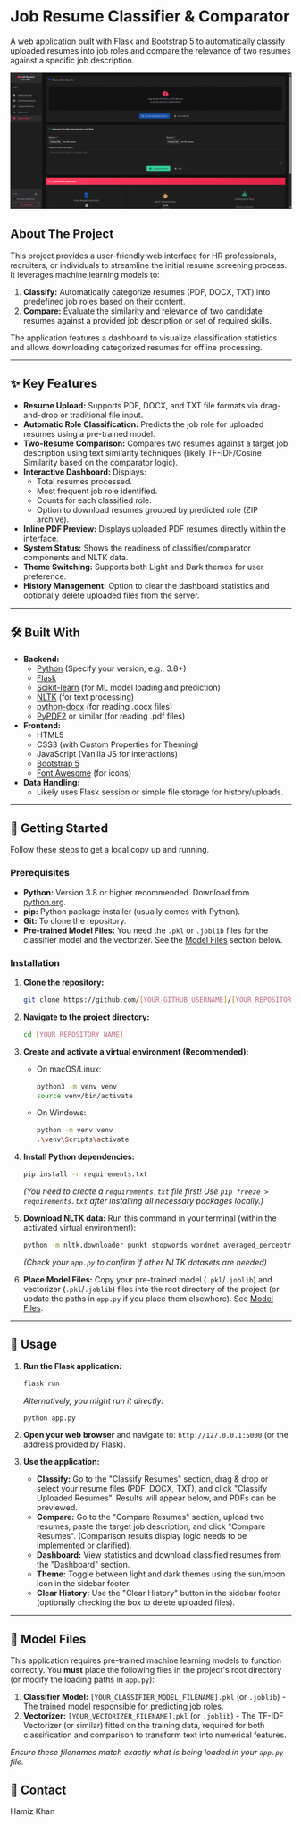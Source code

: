 
# Job Resume Classifier & Comparator

A web application built with Flask and Bootstrap 5 to automatically classify uploaded resumes into job roles and compare the relevance of two resumes against a specific job description.

![Optional: Add a screenshot or GIF of your application here](job.png)

## About The Project

This project provides a user-friendly web interface for HR professionals, recruiters, or individuals to streamline the initial resume screening process. It leverages machine learning models to:

1.  **Classify:** Automatically categorize resumes (PDF, DOCX, TXT) into predefined job roles based on their content.
2.  **Compare:** Evaluate the similarity and relevance of two candidate resumes against a provided job description or set of required skills.

The application features a dashboard to visualize classification statistics and allows downloading categorized resumes for offline processing.

---

## ✨ Key Features

*   **Resume Upload:** Supports PDF, DOCX, and TXT file formats via drag-and-drop or traditional file input.
*   **Automatic Role Classification:** Predicts the job role for uploaded resumes using a pre-trained model.
*   **Two-Resume Comparison:** Compares two resumes against a target job description using text similarity techniques (likely TF-IDF/Cosine Similarity based on the comparator logic).
*   **Interactive Dashboard:** Displays:
    *   Total resumes processed.
    *   Most frequent job role identified.
    *   Counts for each classified role.
    *   Option to download resumes grouped by predicted role (ZIP archive).
*   **Inline PDF Preview:** Displays uploaded PDF resumes directly within the interface.
*   **System Status:** Shows the readiness of classifier/comparator components and NLTK data.
*   **Theme Switching:** Supports both Light and Dark themes for user preference.
*   **History Management:** Option to clear the dashboard statistics and optionally delete uploaded files from the server.

---

## 🛠️ Built With

*   **Backend:**
    *   [Python](https://www.python.org/) (Specify your version, e.g., 3.8+)
    *   [Flask](https://flask.palletsprojects.com/)
    *   [Scikit-learn](https://scikit-learn.org/) (for ML model loading and prediction)
    *   [NLTK](https://www.nltk.org/) (for text processing)
    *   [python-docx](https://python-docx.readthedocs.io/) (for reading .docx files)
    *   [PyPDF2](https://pypi.org/project/PyPDF2/) or similar (for reading .pdf files)
*   **Frontend:**
    *   HTML5
    *   CSS3 (with Custom Properties for Theming)
    *   JavaScript (Vanilla JS for interactions)
    *   [Bootstrap 5](https://getbootstrap.com/)
    *   [Font Awesome](https://fontawesome.com/) (for icons)
*   **Data Handling:**
    *   Likely uses Flask session or simple file storage for history/uploads.

---

## 🚀 Getting Started

Follow these steps to get a local copy up and running.

### Prerequisites

*   **Python:** Version 3.8 or higher recommended. Download from [python.org](https://www.python.org/downloads/).
*   **pip:** Python package installer (usually comes with Python).
*   **Git:** To clone the repository.
*   **Pre-trained Model Files:** You need the `.pkl` or `.joblib` files for the classifier model and the vectorizer. See the [Model Files](#-model-files) section below.

### Installation

1.  **Clone the repository:**
    ```sh
    git clone https://github.com/[YOUR_GITHUB_USERNAME]/[YOUR_REPOSITORY_NAME].git
    ```
2.  **Navigate to the project directory:**
    ```sh
    cd [YOUR_REPOSITORY_NAME]
    ```
3.  **Create and activate a virtual environment (Recommended):**
    *   On macOS/Linux:
        ```sh
        python3 -m venv venv
        source venv/bin/activate
        ```
    *   On Windows:
        ```sh
        python -m venv venv
        .\venv\Scripts\activate
        ```
4.  **Install Python dependencies:**
    ```sh
    pip install -r requirements.txt
    ```
    *(You need to create a `requirements.txt` file first! Use `pip freeze > requirements.txt` after installing all necessary packages locally.)*

5.  **Download NLTK data:** Run this command in your terminal (within the activated virtual environment):
    ```sh
    python -m nltk.downloader punkt stopwords wordnet averaged_perceptron_tagger omw-1.4
    ```
    *(Check your `app.py` to confirm if other NLTK datasets are needed)*

6.  **Place Model Files:** Copy your pre-trained model (`.pkl`/`.joblib`) and vectorizer (`.pkl`/`.joblib`) files into the root directory of the project (or update the paths in `app.py` if you place them elsewhere). See [Model Files](#-model-files).

---

## 🔧 Usage

1.  **Run the Flask application:**
    ```sh
    flask run
    ```
    *Alternatively, you might run it directly:*
    ```sh
    python app.py
    ```
2.  **Open your web browser** and navigate to: `http://127.0.0.1:5000` (or the address provided by Flask).

3.  **Use the application:**
    *   **Classify:** Go to the "Classify Resumes" section, drag & drop or select your resume files (PDF, DOCX, TXT), and click "Classify Uploaded Resumes". Results will appear below, and PDFs can be previewed.
    *   **Compare:** Go to the "Compare Resumes" section, upload two resumes, paste the target job description, and click "Compare Resumes". (Comparison results display logic needs to be implemented or clarified).
    *   **Dashboard:** View statistics and download classified resumes from the "Dashboard" section.
    *   **Theme:** Toggle between light and dark themes using the sun/moon icon in the sidebar footer.
    *   **Clear History:** Use the "Clear History" button in the sidebar footer (optionally checking the box to delete uploaded files).

---

## 💾 Model Files

This application requires pre-trained machine learning models to function correctly. You **must** place the following files in the project's root directory (or modify the loading paths in `app.py`):

1.  **Classifier Model:** `[YOUR_CLASSIFIER_MODEL_FILENAME].pkl` (or `.joblib`) - The trained model responsible for predicting job roles.
2.  **Vectorizer:** `[YOUR_VECTORIZER_FILENAME].pkl` (or `.joblib`) - The TF-IDF Vectorizer (or similar) fitted on the training data, required for both classification and comparison to transform text into numerical features.

*Ensure these filenames match exactly what is being loaded in your `app.py` file.*


## 📧 Contact

Hamiz Khan 


